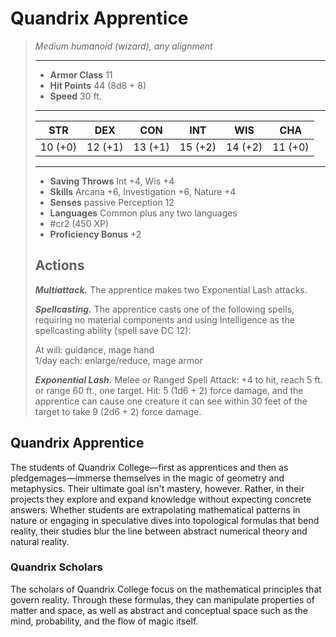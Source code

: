 # Quandrix Apprentice
>*Medium humanoid (wizard), any alignment*
>___
>- **Armor Class** 11
>- **Hit Points** 44 (8d8 + 8)
>- **Speed** 30 ft.
>___
>|STR|DEX|CON|INT|WIS|CHA|
>|:---:|:---:|:---:|:---:|:---:|:---:|
>|10 (+0)|12 (+1)|13 (+1)|15 (+2)|14 (+2)|11 (+0)|
>___
>- **Saving Throws** Int +4, Wis +4
>- **Skills** Arcana +6, Investigation +6, Nature +4
>- **Senses** passive Perception 12
>- **Languages** Common plus any two languages
>- #cr2 (450 XP)
>- **Proficiency Bonus** +2
>## Actions
>***Multiattack.*** The apprentice makes two Exponential Lash attacks.  
>
>***Spellcasting.*** The apprentice casts one of the following spells, requiring no material components and using Intelligence as the spellcasting ability (spell save DC 12):  
>
>At will: guidance, mage hand  
>1/day each: enlarge/reduce, mage armor  
>
>
>***Exponential Lash.*** Melee  or Ranged Spell Attack: +4 to hit, reach 5 ft. or range 60 ft., one target. Hit: 5 (1d6 + 2) force damage, and the apprentice can cause one creature it can see within 30 feet of the target to take 9 (2d6 + 2) force damage.

## Quandrix Apprentice

The students of Quandrix College—first as apprentices and then as pledgemages—immerse themselves in the magic of geometry and metaphysics. Their ultimate goal isn't mastery, however. Rather, in their projects they explore and expand knowledge without expecting concrete answers. Whether students are extrapolating mathematical patterns in nature or engaging in speculative dives into topological formulas that bend reality, their studies blur the line between abstract numerical theory and natural reality.

### Quandrix Scholars
The scholars of Quandrix College focus on the mathematical principles that govern reality. Through these formulas, they can manipulate properties of matter and space, as well as abstract and conceptual space such as the mind, probability, and the flow of magic itself.